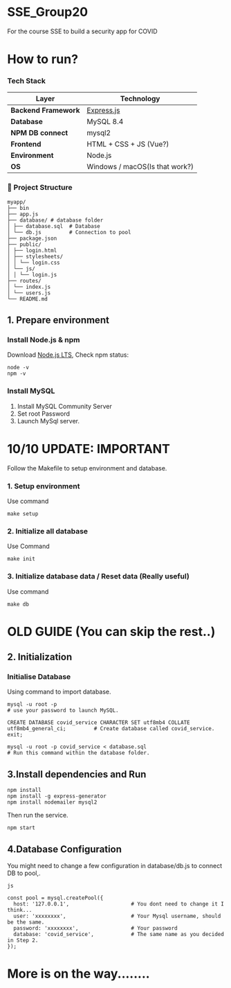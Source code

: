 # SSE_Group20
For the course SSE to build a security app for COVID
# How to run?

### Tech Stack

| Layer | Technology |
|--------|-------------|
| **Backend Framework** | [Express.js](https://expressjs.com/) |
| **Database** | MySQL 8.4 |
| **NPM DB connect** | mysql2 |
| **Frontend** | HTML + CSS + JS (Vue?) |
| **Environment** | Node.js |
| **OS** | Windows / macOS(Is that work?)  |
### 📁 Project Structure
```
myapp/
├── bin 
├── app.js 
├── database/ # database folder
│ ├── database.sql  # Database
│ └── db.js         # Connection to pool
├── package.json
├── public/ 
│ ├── login.html
│ ├── stylesheets/
│ │ └── login.css
│ └── js/
│ │ └── login.js
├── routes/ 
│ └── index.js
│ └── users.js
└── README.md
```
## 1. Prepare environment
### Install Node.js & npm
Download [Node.js LTS](https://nodejs.org/en/download/), Check npm status:
```
node -v
npm -v
```

### Install MySQL
1. Install MySQL Community Server
2. Set root Password
3. Launch MySql server.

# 10/10 UPDATE: IMPORTANT
Follow the Makefile to setup environment and database.
### 1. Setup environment
Use command
```
make setup
```
### 2. Initialize all database
Use Command
```
make init
```

### 3. Initialize database data / Reset data (Really useful)
Use command
```
make db
```

# OLD GUIDE (You can skip the rest..)

## 2. Initialization
### Initialise Database
Using command to import database.
```
mysql -u root -p                                                                        # use your password to launch MySQL.

CREATE DATABASE covid_service CHARACTER SET utf8mb4 COLLATE utf8mb4_general_ci;         # Create database called covid_service.
exit;

mysql -u root -p covid_service < database.sql                                           # Run this command within the database folder.
```
## 3.Install dependencies and Run
```
npm install
npm install -g express-generator
npm install nodemailer mysql2
```
Then run the service.
```
npm start
```
## 4.Database Configuration
You might need to change a few configuration in database/db.js to connect DB to pool,.
```
js

const pool = mysql.createPool({
  host: '127.0.0.1',                    # You dont need to change it I think...
  user: 'xxxxxxxx',                     # Your Mysql username, should be the same.
  password: 'xxxxxxxx',                 # Your password
  database: 'covid_service',            # The same name as you decided in Step 2.
});

```
# More is on the way........
